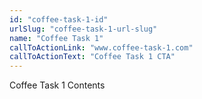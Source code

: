 ```yaml
---
id: "coffee-task-1-id"
urlSlug: "coffee-task-1-url-slug"
name: "Coffee Task 1"
callToActionLink: "www.coffee-task-1.com"
callToActionText: "Coffee Task 1 CTA"
---
```


Coffee Task 1 Contents
